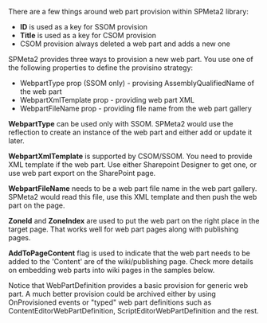
There are a few things around web part provision within SPMeta2 library:

* **ID** is used as a key for SSOM provision
* **Title** is used as a key for CSOM provision
* CSOM provision always deleted a web part and adds a new one

SPMeta2 provides three ways to provision a new web part. 
You use one of the following properties to define the provisino strategy:

* WebpartType prop (SSOM only) - provising AssemblyQualifiedName of the web part
* WebpartXmlTemplate prop - providing web part XML 
* WebpartFileName prop - providing file name from the web part gallery

**WebpartType** can be used only with SSOM. SPMeta2 would use the reflection to create an instance of the web part and either add or update it later.

**WebpartXmlTemplate** is supported by CSOM/SSOM. You need to provide XML template if the web part. Use either Sharepoint Designer to get one, or use web part export on the SharePoint page.

**WebpartFileName** needs to be a web part file name in the web part gallery. SPMeta2 would read this file, use this XML template and then push the web part on the page.

**ZoneId** and **ZoneIndex** are used to put the web part on the right place in the target page. That works well for web part pages along with publishing pages.

**AddToPageContent** flag is used to indicate that the web part needs to be added to the 'Content' are of the wiki/publishing page. Check more details on embedding web parts into wiki pages in the samples below.

Notice that WebPartDefinition provides a basic provision for generic web part. A much better provision could be archived either by using OnProvisioned events or "typed" web part definitions such as ContentEditorWebPartDefinition, ScriptEditorWebPartDefinition and the rest.
